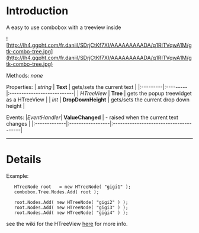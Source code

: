 # Introduction #

A easy to use combobox with a treeview inside


![http://lh4.ggpht.com/fr.daniil/SDrjCtKf7XI/AAAAAAAAADA/q1RITVqwA1M/gtk-combo-tree.jpg](http://lh4.ggpht.com/fr.daniil/SDrjCtKf7XI/AAAAAAAAADA/q1RITVqwA1M/gtk-combo-tree.jpg)


Methods:
_none_

Properties:
| _string_ | **Text** | gets/sets the current text |
|:---------|:---------|:---------------------------|
| _HTreeView_ | **Tree** | gets the popup treewidget as a HTreeView |
| _int_    | **DropDownHeight** | gets/sets the current drop down height |

Events:
|_EventHandler_| **ValueChanged** | - raised when the current text changes |
|:-------------|:-----------------|:---------------------------------------|


---




# Details #

Example:
```
   HTreeNode root   = new HTreeNode( "gigi1" );
   combobox.Tree.Nodes.Add( root );
			
   root.Nodes.Add( new HTreeNode( "gigi2" ) );
   root.Nodes.Add( new HTreeNode( "gigi3" ) );
   root.Nodes.Add( new HTreeNode( "gigi4" ) );

```
see the wiki for the HTreeView [here](http://code.google.com/p/holly-gtk-widgets/wiki/HTreeView) for more info.